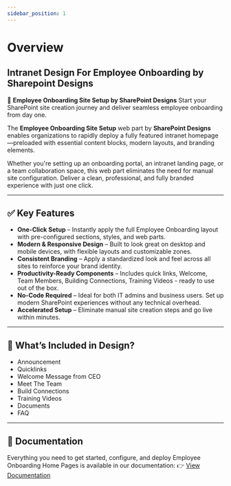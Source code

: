 ```yaml
---
sidebar_position: 1
---
```


# Overview

## Intranet Design For Employee Onboarding by Sharepoint Designs

🧩 **Employee Onboarding Site Setup by SharePoint Designs**
Start your SharePoint site creation journey and deliver seamless employee onboarding from day one.

The **Employee Onboarding Site Setup** web part by **SharePoint Designs** enables organizations to rapidly deploy a fully featured intranet homepage—preloaded with essential content blocks, modern layouts, and branding elements.

Whether you're setting up an onboarding portal, an intranet landing page, or a team collaboration space, this web part eliminates the need for manual site configuration. Deliver a clean, professional, and fully branded experience with just one click.

---

## ✅ Key Features

- **One-Click Setup** – Instantly apply the full Employee Onboarding layout with pre-configured sections, styles, and web parts.
- **Modern & Responsive Design** – Built to look great on desktop and mobile devices, with flexible layouts and customizable zones.
- **Consistent Branding** – Apply a standardized look and feel across all sites to reinforce your brand identity.
- **Productivity-Ready Components** – Includes quick links, Welcome, Team Members, Building Connections, Training Videos - ready to use out of the box.
- **No-Code Required** – Ideal for both IT admins and business users. Set up modern SharePoint experiences without any technical overhead.
- **Accelerated Setup** – Eliminate manual site creation steps and go live within minutes.

---

## 🚀 What’s Included in Design?

- Announcement
- Quicklinks
- Welcome Message from CEO
- Meet The Team
- Build Connections
- Training Videos
- Documents
- FAQ

---

## 📄 Documentation

Everything you need to get started, configure, and deploy Employee Onboarding Home Pages is available in our documentation:
👉 [View Documentation](/documentation/docs/Employee-Onboarding/installation)
